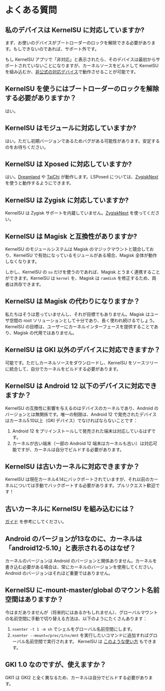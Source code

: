 # よくある質問

## 私のデバイスは KernelSU に対応していますか?

まず、お使いのデバイスがブートローダーのロックを解除できる必要があります。もしできないのであれば、サポート外です。

もし KernelSU アプリで「非対応」と表示されたら、そのデバイスは最初からサポートされていないことになりますが、カーネルソースをビルドして KernelSU を組み込むか、[非公式の対応デバイス](unofficially-support-devices)で動作させることが可能です。

## KernelSU を使うにはブートローダーのロックを解除する必要がありますか？

はい。

## KernelSU はモジュールに対応していますか?

はい。ただし初期バージョンであるためバグがある可能性があります。安定するのをお待ちください。

## KernelSU は Xposed に対応していますか?

はい。[Dreamland](https://github.com/canyie/Dreamland) や [TaiChi](https://taichi.cool) が動作します。LSPosed については、[ZygiskNext](https://github.com/Dr-TSNG/ZygiskNext) を使うと動作するようにできます。

## KernelSU は Zygisk に対応していますか?

KernelSU は Zygisk サポートを内蔵していません。[ZygiskNext](https://github.com/Dr-TSNG/ZygiskNext) を使ってください。

## KernelSU は Magisk と互換性がありますか?

KernelSU のモジュールシステムは Magisk のマジックマウントと競合しており、KernelSU で有効になっているモジュールがある場合、Magisk 全体が動作しなくなります。

しかし、KernelSU の `su` だけを使うのであれば、Magisk とうまく連携することができます。KernelSU は `kernel` を、Magisk は `ramdisk` を修正するため、両者は共存できます。

## KernelSU は Magisk の代わりになりますか？

私たちはそうは思っていませんし、それが目標でもありません。Magisk はユーザ空間の root ソリューションとして十分であり、長く使われ続けるでしょう。KernelSU の目標は、ユーザーにカーネルインターフェースを提供することであり、Magisk の代用ではありません。

## KernelSU は GKI 以外のデバイスに対応できますか？

可能です。ただしカーネルソースをダウンロードし、KernelSU をソースツリーに統合して、自分でカーネルをビルドする必要があります。

## KernelSU は Android 12 以下のデバイスに対応できますか？

KernelSU の互換性に影響を与えるのはデバイスのカーネルであり、Android のバージョンとは無関係です。唯一の制限は、Android 12 で発売されたデバイスはカーネル5.10以上（GKI デバイス）でなければならないことです：

1. Android 12 をプリインストールして発売された端末は対応しているはずです。
2. カーネルが古い端末（一部の Android 12 端末はカーネルも古い）は対応可能ですが、カーネルは自分でビルドする必要があります。

## KernelSU は古いカーネルに対応できますか？

KernelSU は現在カーネル4.14にバックポートされていますが、それ以前のカーネルについては手動でバックポートする必要があります。プルリクエスト歓迎です！

## 古いカーネルに KernelSU を組み込むには？

[ガイド](../../guide/how-to-integrate-for-non-gki) を参考にしてください。

## Android のバージョンが13なのに、カーネルは「android12-5.10」と表示されるのはなぜ？

カーネルのバージョンは Android のバージョンと関係ありません。カーネルを書き込む必要がある場合は、常にカーネルのバージョンを使用してください。Android のバージョンはそれほど重要ではありません。

## KernelSU に-mount-master/global のマウント名前空間はありますか？

今はまだありませんが（将来的にはあるかもしれません）、グローバルマウントの名前空間に手動で切り替える方法は、以下のようにたくさんあります：

1. `nsenter -t 1 -m sh` でシェルをグローバル名前空間にします。
2. `nsenter --mount=/proc/1/ns/mnt` を実行したいコマンドに追加すればグローバル名前空間で実行されます。 KernelSU は [このような使い方](https://github.com/tiann/KernelSU/blob/77056a710073d7a5f7ee38f9e77c9fd0b3256576/manager/app/src/main/java/shirkneko/zako/mksu/ui/util/KsuCli.kt#L115) もできます。

## GKI 1.0 なのですが、使えますか？

GKI1 は GKI2 と全く異なるため、カーネルは自分でビルドする必要があります。
